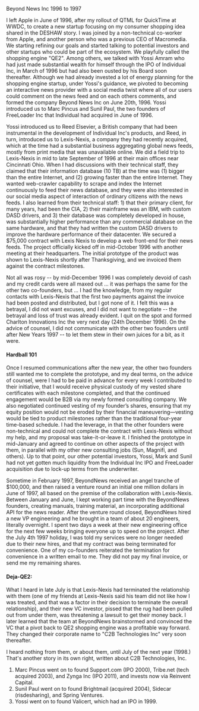 Beyond News Inc 1996 to 1997

I left Apple in June of 1996, after my rollout of QTML for QuickTime at WWDC, to create a new startup focusing on my consumer shopping idea shared in the DESHAW story.  I was joined by a non-technical co-worker from Apple, and another person who was a previous CEO of Macromedia.  We starting refining our goals and started talking to potential investors and other startups who could be part of the ecosystem. We playfully called the shopping engine "QE2".  Among others, we talked with Yossi Amram who had just made substantial wealth for himself through the IPO of Individual Inc, in March of 1996 but had also been ousted by his Board soon thereafter.  Although we had already invested a lot of energy planning for the shopping engine startup, under Yossi's guidance, we pivoted to becoming an interactive news provider with a social media twist where all of our users could comment on the news feed and on each others comments, and formed the company Beyond News Inc on June 20th, 1996.  Yossi introduced us to Marc Pincus and Sunil Paul, the two founders of FreeLoader Inc that Individual had acquired in June of 1996.

Yossi introduced us to Reed Elsevier, a British company that had been instrumental in the development of Individual Inc's products, and Reed, in turn, introduced us to Lexis-Nexis, a company they had recently acquired, which at the time had a substantial business aggregating global news feeds, mostly from print media that was unavailable online.  We did a field trip to Lexis-Nexis in mid to late September of 1996 at their main offices near Cincinnati Ohio.  When I had discussions with their technical staff, they claimed that their information database (10 TB) at the time was (1) bigger than the entire Internet, and (2) growing faster than the entire Internet.  They wanted web-crawler capability to scrape and index the Internet continuously to feed their news database, and they were also interested in our social media aspect of interaction of ordinary citizens with the news feeds.  I also learned from their technical staff: 1) that their primary client, for many years, had been the CIA, 2) their mainframe was an IBM, with custom DASD drivers, and 3) their database was completely developed in house, was substantially higher performance than any commercial database on the same hardware, and that they had written the custom DASD drivers to improve the hardware performance of their datacenter.  We secured a \$75,000 contract with Lexis Nexis to develop a web front-end for their news feeds. The project officially kicked off in mid-October 1996 with another meeting at their headquarters. The initial prototype of the product was shown to Lexis-Nexis shortly after Thanksgiving, and we invoiced them against the contract milestones.

Not all was rosy -- by mid-December 1996 I was completely devoid of cash and my credit cards were all maxed out ... it was perhaps the same for the other two co-founders, but ... I had the knowledge, from my regular contacts with Lexis-Nexis that the first two payments against the invoice had been posted and distributed, but I got none of it.  I felt this was a betrayal, I did not want excuses, and I did not want to negotiate -- the betrayal and loss of trust was already evident.  I quit on the spot and formed Charlton Innovations Inc the very next day (24th December 1996).  On the advice of counsel, I did not communicate with the other two founders until after New Years 1997 -- to let them stew in their own juices for a bit, as it were.

#### Hardball 101
Once I resumed communications after the new year, the other two founders still wanted me to complete the prototype, and my deal terms, on the advice of counsel, were I had to be paid in advance for every week I contributed to their initiative, that I would receive physical custody of my vested share certificates with each milestone completed, and that the continued engagement would be B2B via my newly formed consulting company.  We also negotiated continued vesting of my founder’s shares, ensuring that my equity position would not be eroded by their financial maneuvering—vesting would be tied to product milestones rather than the traditional four-year time-based schedule.  I had the leverage, in that the other founders were non-technical and could not complete the contract with Lexis-Nexis without my help, and my proposal was take-it-or-leave it.  I finished the prototype in mid-January and agreed to continue on other aspects of the project with them, in parallel with my other new consulting jobs (Sun, Magnifi, and others).  Up to that point, our other potential investors, Yossi, Mark and Sunil had not yet gotten much liquidity from the Individual Inc IPO and FreeLoader acquisition due to lock-up terms from the underwriter.

Sometime in February 1997, BeyondNews received an angel tranche of \$100,000, and then raised a venture round an initial one million dollars in June of 1997, all based on the premise of the collaboration with Lexis-Nexis.  Between January and June, I kept working part time with the BeyondNews founders, creating manuals, training material, an incorporating additional API for the news reader.  After the venture round closed, BeyondNews hired a new VP engineering and he brought in a team of about 20 engineers, literally overnight.  I spent two days a week at their new engineering office for the next few weeks bringing everyone up to speed on the project.  After the July 4th 1997 holiday, I was told my services were no longer needed due to their new hires, and that my contract was being terminated for convenience.  One of my co-founders reiterated the termination for convenience in a written email to me.  They did not pay my final invoice, or send me my remaining shares.

#### Deja-QE2:
What I heard in late July is that Lexis-Nexis had terminated the relationship with them (one of my friends at Lexis-Nexis said his team did not like how I was treated, and that was a factor in their decision to terminate the overall relationship), and their new VC investor, pissed that the rug had been pulled out from under them, was threatening a lawsuit to get their money back.  I later learned that the team at BeyondNews brainstormed and convinced the VC that a pivot back to QE2 shopping engine was a profitable way forward.  They changed their corporate name to "C2B Technologies Inc" very soon thereafter.

I heard nothing from them, or about them, until July of the next year (1998.) That's another story in its own right, written about C2B Technologies, Inc.

 1) Marc Pincus went on to found Support.com (IPO 2000), Tribe.net (tech acquired 2003), and Zynga Inc (IPO 2011), and invests now via Reinvent Capital.
2) Sunil Paul went on to found Brightmail (acquired 2004), Sidecar (risdesharing), and Spring Ventures.
3) Yossi went on to found Valicert, which had an IPO in 1999.
